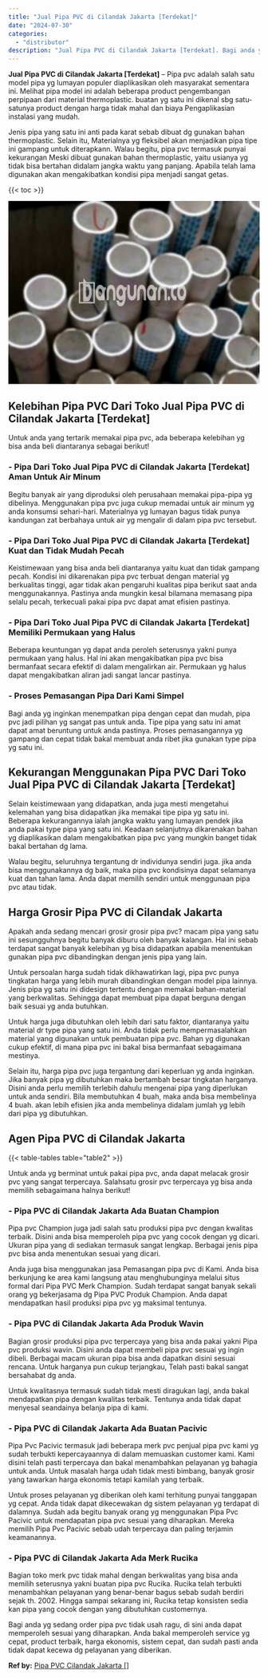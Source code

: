```yaml
---
title: "Jual Pipa PVC di Cilandak Jakarta [Terdekat]"
date: "2024-07-30"
categories: 
  - "distributor"
description: "Jual Pipa PVC di Cilandak Jakarta [Terdekat]. Bagi anda yg sedang order pipa pvc tidak usah ragu, di sini anda dapat memperoleh sesuai yang diharapkan. Anda..."
---
```


**Jual Pipa PVC di Cilandak Jakarta \[Terdekat\]** – Pipa pvc adalah salah satu model pipa yg lumayan populer diaplikasikan oleh masyarakat sementara ini. Melihat pipa model ini adalah beberapa product pengembangan perpipaan dari material thermoplastic. buatan yg satu ini dikenal sbg satu-satunya product dengan harga tidak mahal dan biaya Pengaplikasian instalasi yang mudah.

Jenis pipa yang satu ini anti pada karat sebab dibuat dg gunakan bahan thermoplastic. Selain itu, Materialnya yg fleksibel akan menjadikan pipa tipe ini gampang untuk diterapkann. Walau begitu, pipa pvc termasuk punyai kekurangan Meski dibuat gunakan bahan thermoplastic, yaitu usianya yg tidak bisa bertahan didalam jangka waktu yang panjang. Apabila telah lama digunakan akan mengakibatkan kondisi pipa menjadi sangat getas.

{{< toc >}}

![Jual Pipa PVC di Cilandak Jakarta [Terdekat]](/images/jaul-pipa-pvc-36.png)

## Kelebihan Pipa PVC Dari Toko Jual Pipa PVC di Cilandak Jakarta \[Terdekat\]

Untuk anda yang tertarik memakai pipa pvc, ada beberapa kelebihan yg bisa anda beli diantaranya sebagai berikut!

### \- Pipa Dari Toko Jual Pipa PVC di Cilandak Jakarta \[Terdekat\] Aman Untuk Air Minum

Begitu banyak air yang diproduksi oleh perusahaan memakai pipa-pipa yg dibelinya. Menggunakan pipa pvc juga cukup memadai untuk air minum yg anda konsumsi sehari-hari. Materialnya yg lumayan bagus tidak punya kandungan zat berbahaya untuk air yg mengalir di dalam pipa pvc tersebut.

### \- Pipa Dari Toko Jual Pipa PVC di Cilandak Jakarta \[Terdekat\] Kuat dan Tidak Mudah Pecah

Keistimewaan yang bisa anda beli diantaranya yaitu kuat dan tidak gampang pecah. Kondisi ini dikarenakan pipa pvc terbuat dengan material yg berkualitas tinggi, agar tidak akan pengaruhi kualitas pipa berikut saat anda menggunakannya. Pastinya anda mungkin kesal bilamana memasang pipa selalu pecah, terkecuali pakai pipa pvc dapat amat efisien pastinya.

### \- Pipa Dari Toko Jual Pipa PVC di Cilandak Jakarta \[Terdekat\] Memiliki Permukaan yang Halus

Beberapa keuntungan yg dapat anda peroleh seterusnya yakni punya permukaan yang halus. Hal ini akan mengakibatkan pipa pvc bisa bermanfaat secara efektif di dalam mengalirkan air. Permukaan yg halus dapat mengakibatkan aliran jadi sangat lancar pastinya.

### \- Proses Pemasangan Pipa Dari Kami Simpel

Bagi anda yg inginkan menempatkan pipa dengan cepat dan mudah, pipa pvc jadi pilihan yg sangat pas untuk anda. Tipe pipa yang satu ini amat dapat amat beruntung untuk anda pastinya. Proses pemasangannya yg gampang dan cepat tidak bakal membuat anda ribet jika gunakan type pipa yg satu ini.

## Kekurangan Menggunakan Pipa PVC Dari Toko Jual Pipa PVC di Cilandak Jakarta \[Terdekat\]

Selain keistimewaan yang didapatkan, anda juga mesti mengetahui kelemahan yang bisa didapatkan jika memakai tipe pipa yg satu ini. Beberapa kekurangannya ialah jangka waktu yang lumayan pendek jika anda pakai type pipa yang satu ini. Keadaan selanjutnya dikarenakan bahan yg diaplikasikan dalam mengakibatkan pipa pvc yang mungkin banget tidak bakal bertahan dg lama.

Walau begitu, seluruhnya tergantung dr individunya sendiri juga. jika anda bisa menggunakannya dg baik, maka pipa pvc kondisinya dapat selamanya kuat dan tahan lama. Anda dapat memilih sendiri untuk menggunaan pipa pvc atau tidak.

## Harga Grosir Pipa PVC di Cilandak Jakarta

Apakah anda sedang mencari grosir grosir pipa pvc? macam pipa yang satu ini sesungguhnya begitu banyak diburu oleh banyak kalangan. Hal ini sebab terdapat sangat banyak kelebihan yg bisa didapatkan apabila menentukan gunakan pipa pvc dibandingkan dengan jenis pipa yang lain.

Untuk persoalan harga sudah tidak dikhawatirkan lagi, pipa pvc punya tingkatan harga yang lebih murah dibandingkan dengan model pipa lainnya. Jenis pipa yg satu ini didesign tertentu dengan memakai bahan-material yang berkwalitas. Sehingga dapat membuat pipa dapat berguna dengan baik sesuai yg anda butuhkan.

Untuk harga juga dibutuhkan oleh lebih dari satu faktor, diantaranya yaitu material dr type pipa yang satu ini. Anda tidak perlu mempermasalahkan material yang digunakan untuk pembuatan pipa pvc. Bahan yg digunakan cukup efektif, di mana pipa pvc ini bakal bisa bermanfaat sebagaimana mestinya.

Selain itu, harga pipa pvc juga tergantung dari keperluan yg anda inginkan. Jika banyak pipa yg dibutuhkan maka bertambah besar tingkatan harganya. Disini anda perlu memilih terlebih dahulu mengenai pipa yang diperlukan untuk anda sendiri. Bila membutuhkan 4 buah, maka anda bisa membelinya 4 buah. akan lebih efisien jika anda membelinya didalam jumlah yg lebih dari pipa yg dibutuhkan.

## Agen Pipa PVC di Cilandak Jakarta

{{< table-tables table="table2" >}}

Untuk anda yg berminat untuk pakai pipa pvc, anda dapat melacak grosir pvc yang sangat terpercaya. Salahsatu grosir pvc terpercaya yg bisa anda memilih sebagaimana halnya berikut!

### \- Pipa PVC di Cilandak Jakarta Ada Buatan Champion

Pipa pvc Champion juga jadi salah satu produksi pipa pvc dengan kwalitas terbaik. Disini anda bisa memperoleh pipa pvc yang cocok dengan yg dicari. Ukuran pipa yang di sediakan termasuk sangat lengkap. Berbagai jenis pipa pvc bisa anda menentukan sesuai yang dicari.

Anda juga bisa menggunakan jasa Pemasangan pipa pvc di Kami. Anda bisa berkunjung ke area kami langsung atau menghubunginya melalui situs formal dari Pipa PVC Merk Champion. Sudah terdapat sangat banyak sekali orang yg bekerjasama dg Pipa PVC Produk Champion. Anda dapat mendapatkan hasil produksi pipa pvc yg maksimal tentunya.

### \- Pipa PVC di Cilandak Jakarta Ada Produk Wavin

Bagian grosir produksi pipa pvc terpercaya yang bisa anda pakai yakni Pipa pvc produksi wavin. Disini anda dapat membeli pipa pvc sesuai yg ingin dibeli. Berbagai macam ukuran pipa bisa anda dapatkan disini sesuai rencana. Untuk harganya pun cukup terjangkau, Telah pasti bakal sangat bersahabat dg anda.

Untuk kwalitasnya termasuk sudah tidak mesti diragukan lagi, anda bakal mendapatkan pipa dengan kwalitas terbaik. Tentunya anda tidak dapat menyesal seandainya belanja pipa di kami.

### \- Pipa PVC di Cilandak Jakarta Ada Buatan Pacivic

Pipa Pvc Pacivic termasuk jadi beberapa merk pvc penjual pipa pvc kami yg sudah terbukti kepercayaannya di dalam memuaskan customer kami. Kami disini telah pasti terpercaya dan bakal menambahkan pelayanan yg bahagia untuk anda. Untuk masalah harga udah tidak mesti bimbang, banyak grosir yang tawarkan harga ekonomis tetapi kamilah yang terbaik.

Untuk proses pelayanan yg diberikan oleh kami terhitung punyai tanggapan yg cepat. Anda tidak dapat dikecewakan dg sistem pelayanan yg terdapat di dalamnya. Sudah ada begitu banyak orang yg menggunakan Pipa Pvc Pacivic untuk mendapatan pipa pvc sesuai yang diharapkan. Mereka memilih Pipa Pvc Pacivic sebab udah terpercaya dan paling terjamin keamanannya.

### \- Pipa PVC di Cilandak Jakarta Ada Merk Rucika

Bagian toko merk pvc tidak mahal dengan berkwalitas yang bisa anda memilih seterusnya yakni buatan pipa pvc Rucika. Rucika telah terbukti menambahkan pelayanan yang benar-benar bagus sebab sudah berdiri sejak th. 2002. Hingga sampai sekarang ini, Rucika tetap konsisten sedia kan pipa yang cocok dengan yang dibutuhkan customernya.

Bagi anda yg sedang order pipa pvc tidak usah ragu, di sini anda dapat memperoleh sesuai yang diharapkan. Anda bakal memperoleh service yg cepat, product terbaik, harga ekonomis, sistem cepat, dan sudah pasti anda tidak dapat kecewa dg pelayanan yang diberikan.

**Ref by:** [Pipa PVC Cilandak Jakarta []](https://id.wikipedia.org/wiki/Pipa)
